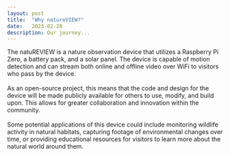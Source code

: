 ```yaml
---
layout: post
title:  "Why natureVIEW?"
date:   2023-02-28
description: Our journey...
---
```

<p class="intro"><span class="dropcap">T</span>he natuREVIEW is a nature observation device that utilizes a Raspberry Pi Zero, a battery pack, and a solar panel. The device is capable of motion detection and can stream both online and offline video over WiFi to visitors who pass by the device.<br><br>As an open-source project, this means that the code and design for the device will be made publicly available for others to use, modify, and build upon. This allows for greater collaboration and innovation within the community.<br><br>Some potential applications of this device could include monitoring wildlife activity in natural habitats, capturing footage of environmental changes over time, or providing educational resources for visitors to learn more about the natural world around them.</p>
